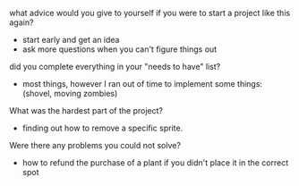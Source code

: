 what advice would you give to yourself if you were to start a project like this again?
- start early and get an idea
- ask more questions when you can't figure things out


did you complete everything in your "needs to have" list?
- most things, however I ran out of time to implement some things: (shovel, moving zombies)

What was the hardest part of the project?
- finding out how to remove a specific sprite.

Were there any problems you could not solve?
- how to refund the purchase of a plant if you didn't place it in the correct spot